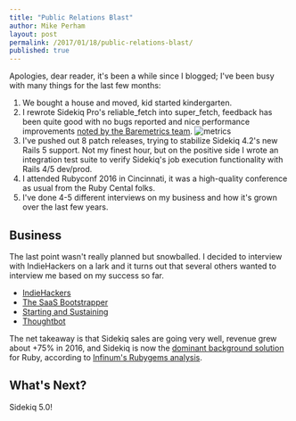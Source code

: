 ```yaml
---
title: "Public Relations Blast"
author: Mike Perham
layout: post
permalink: /2017/01/18/public-relations-blast/
published: true
---
```


Apologies, dear reader, it's been a while since I blogged; I've been busy with many
things for the last few months:

1. We bought a house and moved, kid started kindergarten.
2. I rewrote Sidekiq Pro's reliable\_fetch into super\_fetch, feedback has been
   quite good with no bugs reported and nice performance
   improvements [noted by the Baremetrics team](https://twitter.com/scottymeuk/status/801828989258108932/).
   ![metrics](https://pbs.twimg.com/media/CyCq4_DW8AAhViR.jpg)
3. I've pushed out 8 patch releases, trying to stabilize Sidekiq 4.2's
   new Rails 5 support.  Not my finest hour, but on the positive side I wrote an
   integration test suite to verify Sidekiq's job execution
   functionality with Rails 4/5 dev/prod.
4. I attended Rubyconf 2016 in Cincinnati, it was a high-quality conference as usual
   from the Ruby Cental folks.
5. I've done 4-5 different interviews on my business and how it's grown
   over the last few years.

## Business

The last point wasn't really planned but snowballed.  I decided to
interview with IndieHackers on a lark and it turns out that several others
wanted to interview me based on my success so far.

* [IndieHackers](https://www.indiehackers.com/businesses/sidekiq)
* [The SaaS Bootstrapper](https://itunes.apple.com/us/podcast/tsb004-mike-perham-turning/id1171237328?i=1000377741544&mt=2)
* [Starting and Sustaining](https://medium.com/starting-sustaining/mike-perham-interview-8e98939284a5)
* [Thoughtbot](http://giantrobots.fm/219)

The net takeaway is that Sidekiq sales are going very well, revenue grew
about +75% in 2016, and Sidekiq
is now the [dominant background solution](/images/marketshare2016.png) for Ruby, according to [Infinum's Rubygems analysis](https://infinum.co/the-capsized-eight/analyzing-rubygems-stats-v2016).

## What's Next?

Sidekiq 5.0!
